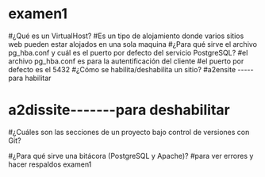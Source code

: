 # examen1
#¿Qué es un VirtualHost?
#Es un tipo de alojamiento donde varios sitios web pueden estar alojados en una sola maquina 
#¿Para qué sirve el archivo pg_hba.conf y cuál es el puerto por defecto del servicio PostgreSQL?
#el archivo pg_hba.conf es para la autentificación del cliente
#el puerto por defecto es el 5432
#¿Cómo se habilita/deshabilita un sitio?
#a2ensite -----para habilitar 
# a2dissite-------para deshabilitar 
#¿Cuáles son las secciones de un proyecto bajo control de versiones con Git?

#¿Para qué sirve una bitácora (PostgreSQL y Apache)?
#para ver errores y hacer respaldos
examen1
